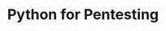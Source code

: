 ---
title: "Python for Pentesting"
description: ""
lead: "Python coding for security testings"
draft: false
images: []
type: docs
weight: 100
---